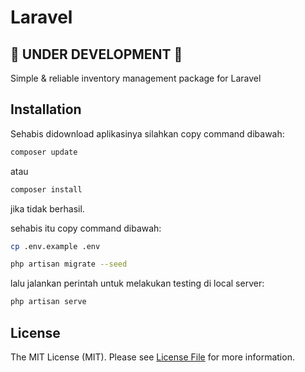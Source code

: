 # Laravel

## 🚧 UNDER DEVELOPMENT 🚧

Simple & reliable inventory management package for Laravel

## Installation

Sehabis didownload aplikasinya silahkan copy command dibawah:

```bash
composer update
```

atau

```bash
composer install
```

jika tidak berhasil.

sehabis itu copy command dibawah:

```bash
cp .env.example .env
```



```bash
php artisan migrate --seed
```

lalu jalankan perintah untuk melakukan testing di local server:

```bash
php artisan serve
```

## License

The MIT License (MIT). Please see [License File](LICENSE.md) for more information.
